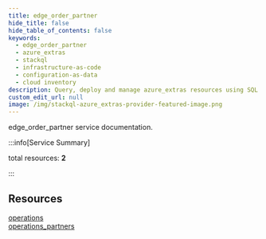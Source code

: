 ```yaml
---
title: edge_order_partner
hide_title: false
hide_table_of_contents: false
keywords:
  - edge_order_partner
  - azure_extras
  - stackql
  - infrastructure-as-code
  - configuration-as-data
  - cloud inventory
description: Query, deploy and manage azure_extras resources using SQL
custom_edit_url: null
image: /img/stackql-azure_extras-provider-featured-image.png
---
```


edge_order_partner service documentation.

:::info[Service Summary]

total resources: __2__  

:::

## Resources
<div class="row">
<div class="providerDocColumn">
<a href="/services/edge_order_partner/operations/">operations</a>
</div>
<div class="providerDocColumn">
<a href="/services/edge_order_partner/operations_partners/">operations_partners</a>
</div>
</div>